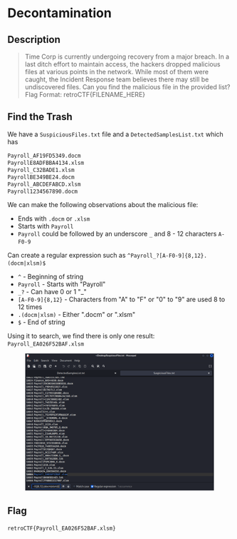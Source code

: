 # Decontamination

## Description

> Time Corp is currently undergoing recovery from a major breach. In a last ditch effort to maintain access, the hackers dropped malicious files at various points in the network. While most of them were caught, the Incident Response team believes there may still be undiscovered files. Can you find the malicious file in the provided list? Flag Format: retroCTF{FILENAME\_HERE}

## Find the Trash

We have a `SuspiciousFiles.txt` file and a `DetectedSamplesList.txt` which has

```
Payroll_AF19FD5349.docm
PayrollE8ADFBBA4134.xlsm
Payroll_C32BADE1.xlsm
PayrollBE349BE24.docm
Payroll_ABCDEFABCD.xlsm
Payroll1234567890.docm
```

We can make the following observations about the malicious file:

* Ends with `.docm` or `.xlsm`
* Starts with `Payroll`
* `Payroll` could be followed by an underscore `_` and 8 - 12 characters `A-F0-9`

Can create a regular expression such as `^Payroll_?[A-F0-9]{8,12}.(docm|xlsm)$`

* `^` - Beginning of string
* `Payroll` - Starts with "Payroll"
* `_?` - Can have 0 or 1 "\_"
* `[A-F0-9]{8,12}` - Characters from "A" to "F" or "0" to "9" are used 8 to 12 times
* `.(docm|xlsm)` - Either ".docm" or ".xlsm"
* `$` - End of string

Using it to search, we find there is only one result: `Payroll_EA026F52BAF.xlsm`

<figure><img src="../../.gitbook/assets/image (4).png" alt=""><figcaption></figcaption></figure>

## Flag

`retroCTF{Payroll_EA026F52BAF.xlsm}`
